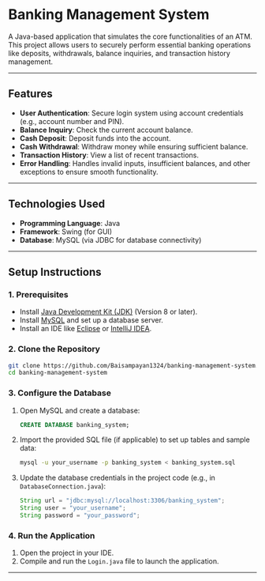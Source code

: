 
# **Banking Management System**

A Java-based application that simulates the core functionalities of an ATM. This project allows users to securely perform essential banking operations like deposits, withdrawals, balance inquiries, and transaction history management.

---

## **Features**
- **User Authentication**: Secure login system using account credentials (e.g., account number and PIN).
- **Balance Inquiry**: Check the current account balance.
- **Cash Deposit**: Deposit funds into the account.
- **Cash Withdrawal**: Withdraw money while ensuring sufficient balance.
- **Transaction History**: View a list of recent transactions.
- **Error Handling**: Handles invalid inputs, insufficient balances, and other exceptions to ensure smooth functionality.

---

## **Technologies Used**
- **Programming Language**: Java
- **Framework**: Swing (for GUI)
- **Database**: MySQL (via JDBC for database connectivity)

---

## **Setup Instructions**

### **1. Prerequisites**
- Install [Java Development Kit (JDK)](https://www.oracle.com/java/technologies/javase-downloads.html) (Version 8 or later).
- Install [MySQL](https://dev.mysql.com/downloads/installer/) and set up a database server.
- Install an IDE like [Eclipse](https://www.eclipse.org/) or [IntelliJ IDEA](https://www.jetbrains.com/idea/).

### **2. Clone the Repository**
```bash
git clone https://github.com/Baisampayan1324/banking-management-system.git
cd banking-management-system
```

### **3. Configure the Database**
1. Open MySQL and create a database:
   ```sql
   CREATE DATABASE banking_system;
   ```
2. Import the provided SQL file (if applicable) to set up tables and sample data:
   ```bash
   mysql -u your_username -p banking_system < banking_system.sql
   ```
3. Update the database credentials in the project code (e.g., in `DatabaseConnection.java`):
   ```java
   String url = "jdbc:mysql://localhost:3306/banking_system";
   String user = "your_username";
   String password = "your_password";
   ```

### **4. Run the Application**
1. Open the project in your IDE.
2. Compile and run the `Login.java` file to launch the application.

---

